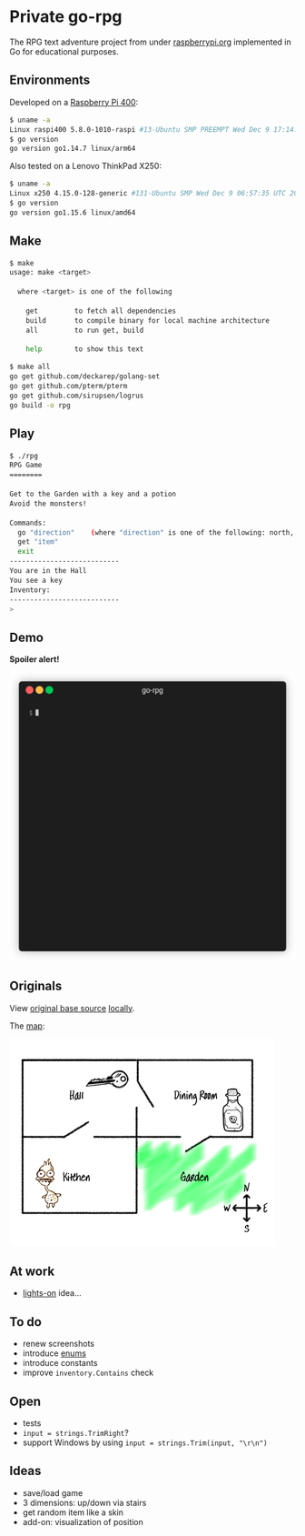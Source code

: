 # Private go-rpg

The RPG text adventure project from under [raspberrypi.org](https://projects.raspberrypi.org/en/projects/rpg) implemented in Go for educational purposes.

## Environments

Developed on a [Raspberry Pi 400](https://www.raspberrypi.org/products/raspberry-pi-400/):

```bash
$ uname -a
Linux raspi400 5.8.0-1010-raspi #13-Ubuntu SMP PREEMPT Wed Dec 9 17:14:07 UTC 2020 aarch64 aarch64 aarch64 GNU/Linux
$ go version
go version go1.14.7 linux/arm64
```

Also tested on a Lenovo ThinkPad X250:

```bash
$ uname -a
Linux x250 4.15.0-128-generic #131-Ubuntu SMP Wed Dec 9 06:57:35 UTC 2020 x86_64 x86_64 x86_64 GNU/Linux
$ go version
go version go1.15.6 linux/amd64
```

## Make

```bash
$ make
usage: make <target>

  where <target> is one of the following

    get         to fetch all dependencies
    build       to compile binary for local machine architecture
    all         to run get, build

    help        to show this text
```

```bash
$ make all
go get github.com/deckarep/golang-set
go get github.com/pterm/pterm
go get github.com/sirupsen/logrus
go build -o rpg
```

## Play

```bash
$ ./rpg 
RPG Game
========

Get to the Garden with a key and a potion
Avoid the monsters!

Commands:
  go "direction"    (where "direction" is one of the following: north, east, south, west)
  get "item"
  exit
---------------------------
You are in the Hall
You see a key
Inventory:
---------------------------
> 
```

## Demo

**Spoiler alert!**

![Make and play](spoiler.gif)

## Originals

View [original base source](https://rpf.io/rpg-code) [locally](originals/rpg-rpg.py).

The [map](https://projects-static.raspberrypi.org/projects/rpg/31fb9012c6d897ad16f2f245fb4791b6384cda28/en/images/rpg-final-map.png):

![Final Map](originals/rpg-final-map.png "Final Map")

## At work

- [lights-on](ideas/lights-on.py) idea...

## To do

- renew screenshots
- introduce [enums](https://www.ribice.ba/golang-enums/)
- introduce constants
- improve `inventory.Contains` check

## Open

- tests
- `input = strings.TrimRight`?
- support Windows by using `input = strings.Trim(input, "\r\n")`

## Ideas

- save/load game
- 3 dimensions: up/down via stairs
- get random item like a skin
- add-on: visualization of position
